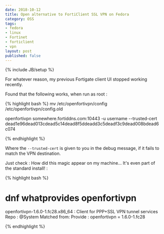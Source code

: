 ```yaml
---
date: 2018-10-12
title: Open alternative to FortiClient SSL VPN on Fedora
category: OSS
tags:
- fedora
- linux
- Fortinet
- forticlient
- vpn
layout: post
published: false
---
```

{% include JB/setup %}

For whatever reason, my previous Fortigate client UI stopped working recently.

Found that the following works, when run as root :

{% highlight bash %}
mv /etc/openfortivpn/config /etc/openfortivpn/config.old

openfortivpn somewhere.fortiddns.com:10443 -u username --trusted-cert dead1e96dead013cdead5c14dead8f5ddeadd3c5deadf3c9dead008bdead6c074

{% endhighlight %}

Where the ```--trusted-cert``` is given to you in the debug message, if it fails to match the VPN destination.

Just check : How did this magic appear on my machine... It's even part of the standard install! :

{% highlight bash %}
# dnf whatprovides openfortivpn

openfortivpn-1.6.0-1.fc28.x86_64 : Client for PPP+SSL VPN tunnel services
Repo        : @System
Matched from:
Provide    : openfortivpn = 1.6.0-1.fc28

{% endhighlight %}

